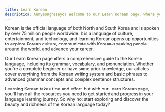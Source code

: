 ```yaml
---
title: Learn Korean
description: Annyeonghaseyo! Welcome to our Learn Korean page, where you can begin your journey to mastering one of the most popular languages in the world!
---
```


Korean is the official language of both North and South Korea and is spoken by over 75 million people worldwide. It is a language of culture, entertainment, and technology, and learning Korean opens up opportunities to explore Korean culture, communicate with Korean-speaking people around the world, and advance your career.


Our Learn Korean page offers a comprehensive guide to the Korean language, including its grammar, vocabulary, and pronunciation. Whether you're a complete beginner or have some prior knowledge, our articles cover everything from the Korean writing system and basic phrases to advanced grammar concepts and complex sentence structures.

Learning Korean takes time and effort, but with our Learn Korean page, you'll have all the resources you need to get started and progress in your language learning journey. So why not start exploring and discover the beauty and richness of the Korean language today?



